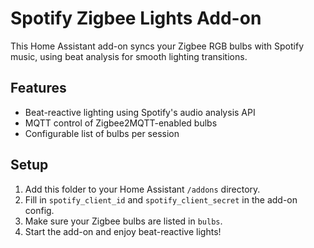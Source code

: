 
# Spotify Zigbee Lights Add-on

This Home Assistant add-on syncs your Zigbee RGB bulbs with Spotify music, using beat analysis for smooth lighting transitions.

## Features

- Beat-reactive lighting using Spotify's audio analysis API
- MQTT control of Zigbee2MQTT-enabled bulbs
- Configurable list of bulbs per session

## Setup

1. Add this folder to your Home Assistant `/addons` directory.
2. Fill in `spotify_client_id` and `spotify_client_secret` in the add-on config.
3. Make sure your Zigbee bulbs are listed in `bulbs`.
4. Start the add-on and enjoy beat-reactive lights!
